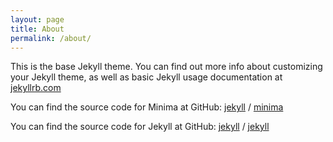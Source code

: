 ```yaml
---
layout: page
title: About
permalink: /about/
---
```


This is the base Jekyll theme. You can find out more info about customizing your Jekyll theme, as well as basic Jekyll usage documentation at [jekyllrb.com](https://jekyllrb.com/)

You can find the source code for Minima at GitHub:
[jekyll][jekyll-organization] /
[minima](https://github.com/jekyll/minima)

You can find the source code for Jekyll at GitHub:
[jekyll][jekyll-organization] /
[jekyll](https://github.com/jekyll/jekyll)

<div>
<script src="https://utteranc.es/client.js"
	repo="kuang-R/kuang-r.github.io"
	issue-term="pathname"
	theme="github-light"
	crossorigin="anonymous"
	async>
</script>
</div>

[jekyll-organization]: https://github.com/jekyll
